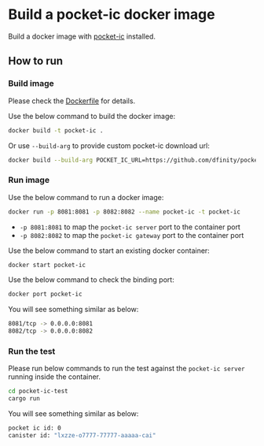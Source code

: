 # Build a pocket-ic docker image 

Build a docker image with [pocket-ic](https://github.com/dfinity/pocketic) installed.

## How to run

### Build image

Please check the [Dockerfile](./Dockerfile) for details.

Use the below command to build the docker image:

```bash
docker build -t pocket-ic .
```

Or use `--build-arg` to provide custom pocket-ic download url:

```bash
docker build --build-arg POCKET_IC_URL=https://github.com/dfinity/pocketic/releases/download/9.0.1/pocket-ic-x86_64-linux.gz -t pocket-ic .
```

### Run image

Use the below command to run a docker image:

```bash
docker run -p 8081:8081 -p 8082:8082 --name pocket-ic -t pocket-ic
```

- `-p 8081:8081` to map the `pocket-ic server` port to the container port
- `-p 8082:8082` to map the `pocket-ic gateway` port to the container port

Use the below command to start an existing docker container:

```bash
docker start pocket-ic
```

Use the below command to check the binding port:

```bash
docker port pocket-ic
```

You will see something similar as below:

```bash
8081/tcp -> 0.0.0.0:8081
8082/tcp -> 0.0.0.0:8082
```

### Run the test

Please run below commands to run the test against the `pocket-ic server` running inside the container.

```bash
cd pocket-ic-test
cargo run
```

You will see something similar as below:

```bash
pocket ic id: 0
canister id: "lxzze-o7777-77777-aaaaa-cai"
```
